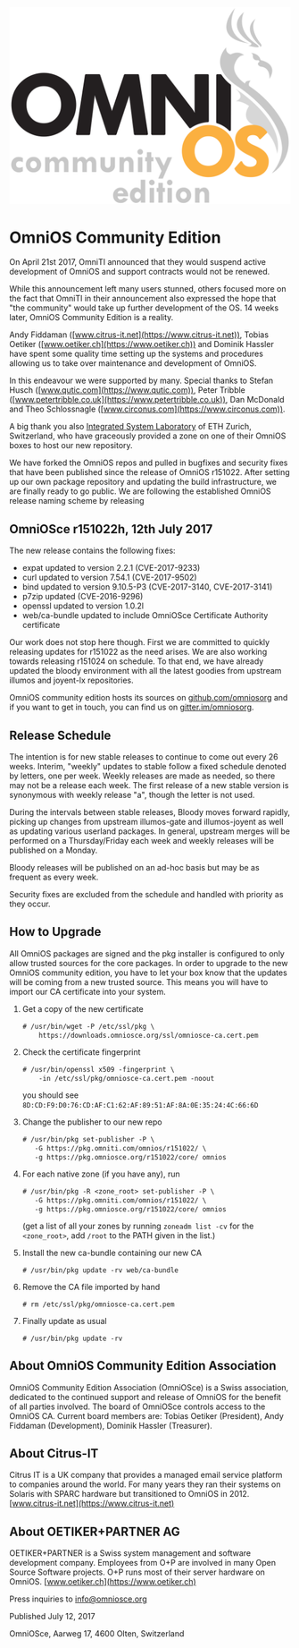 ![Image](OmniOSce_logo.svg)

# ​OmniOS Community Edition


On April 21st 2017, OmniTI announced that they would suspend active
development of OmniOS and support contracts would not be renewed.


While this announcement left many users stunned, others focused more on the
fact that OmniTI in their announcement also expressed the hope that "the
community" would take up further development of the OS.  14 weeks later,
OmniOS Community Edition is a reality.


Andy Fiddaman ([www.citrus-it.net](https://www.citrus-it.net)), Tobias
Oetiker ([www.oetiker.ch](https://www.oetiker.ch)) and Dominik Hassler have
spent some quality time setting up the systems and procedures allowing us to
take over maintenance and development of OmniOS.  

In this endeavour we were
supported by many.  Special thanks to Stefan Husch
([www.qutic.com](https://www.qutic.com)), Peter Tribble
([www.petertribble.co.uk](https://www.petertribble.co.uk)), Dan McDonald and
Theo Schlossnagle ([www.circonus.com](https://www.circonus.com)).

A big thank you also [Integrated System Laboratory](http://www.iis.ethz.ch)
of ETH Zurich, Switzerland, who have graceously provided a zone on one of
their OmniOS boxes to host our new repository. 

We have forked the OmniOS repos and pulled in bugfixes and security fixes
that have been published since the release of OmniOS r151022.  After setting
up our own package repository and updating the build infrastructure, we are
finally ready to go public.  We are following the established OmniOS release
naming scheme by releasing

## OmniOSce r151022h, 12th July 2017

The new release contains the following fixes:

- expat updated to version 2.2.1 (CVE-2017-9233)
- curl updated to version 7.54.1 (CVE-2017-9502)
- bind updated to version 9.10.5-P3 (CVE-2017-3140, CVE-2017-3141)
- p7zip updated (CVE-2016-9296)
- openssl updated to version 1.0.2l
- web/ca-bundle updated to include OmniOSce Certificate Authority certificate

Our work does not stop here though. First we are committed to quickly releasing updates for r151022 as the need arises. We are also working towards releasing r151024 on schedule. To that end, we have already updated the bloody environment with all the latest goodies from upstream illumos and joyent-lx repositories.


OmniOS community edition hosts its sources on
[github.com/omniosorg](https://github.com/omniosorg/) and if you want to get in touch, you can find us on
[gitter.im/omniosorg](https://gitter.im/omniosorg/Lobby).


## Release Schedule

The intention is for new stable releases to continue to come out every 26 weeks. Interim, "weekly" updates to stable follow a fixed schedule denoted by letters, one per week. Weekly releases are made as needed, so there may not be a release each week. The first release of a new stable version is synonymous with weekly release "a", though the letter is not used.

During the intervals between stable releases, Bloody moves forward rapidly, picking up changes from upstream illumos-gate and illumos-joyent as well as updating various userland packages. In general, upstream merges will be performed on a Thursday/Friday each week and weekly releases will be published on a Monday.

Bloody releases will be published on an ad-hoc basis but may be as frequent as every week.

Security fixes are excluded from the schedule and handled with priority as they occur.



## How to Upgrade

All OmniOS packages are signed and the pkg installer is configured to only allow trusted sources for the core packages. In order to upgrade to the new OmniOS community edition, you have to let your box know that the updates will be coming from a new trusted source. This means you will have to import our CA certificate into your system.


1. Get a copy of the new certificate

    ```
    # /usr/bin/wget -P /etc/ssl/pkg \
        https://downloads.omniosce.org/ssl/omniosce-ca.cert.pem
    ```

2. Check the certificate fingerprint

    ```
    # /usr/bin/openssl x509 -fingerprint \
        -in /etc/ssl/pkg/omniosce-ca.cert.pem -noout
    ```

    you should see `8D:CD:F9:D0:76:CD:AF:C1:62:AF:89:51:AF:8A:0E:35:24:4C:66:6D`


3. Change the publisher to our new repo

    ```
    # /usr/bin/pkg set-publisher -P \
       -G https://pkg.omniti.com/omnios/r151022/ \
       -g https://pkg.omniosce.org/r151022/core/ omnios
    ```

4. For each native zone (if you have any), run

    ```
    # /usr/bin/pkg -R <zone_root> set-publisher -P \
       -G https://pkg.omniti.com/omnios/r151022/ \
       -g https://pkg.omniosce.org/r151022/core/ omnios
    ```

    (get a list of all your zones by running `zoneadm list -cv` for the `<zone_root>`, add `/root` to the PATH given in the list.)


5. Install the new ca-bundle containing our new CA

    ```
    # /usr/bin/pkg update -rv web/ca-bundle
    ```

6. Remove the CA file imported by hand

    ```
    # rm /etc/ssl/pkg/omniosce-ca.cert.pem
    ```

7. Finally update as usual

    ```
    # /usr/bin/pkg update -rv
    ```

## About OmniOS Community Edition Association

OmniOS Community Edition Association (OmniOSce) is a Swiss association, dedicated to the continued support and release of OmniOS for the benefit of all parties involved. The board of OmniOSce controls access to the OmniOS CA. Current board members are: Tobias Oetiker (President), Andy Fiddaman (Development), Dominik Hassler (Treasurer).

## About Citrus-IT

Citrus IT is a UK company that provides a managed email service platform to companies around the world. For many years they ran their systems on Solaris with SPARC hardware but transitioned to OmniOS in 2012.
[www.citrus-it.net](https://www.citrus-it.net)

## About OETIKER+PARTNER AG

OETIKER+PARTNER is a Swiss system management and software development company. Employees from O+P are involved in many Open Source Software projects. O+P runs most of their server hardware on OmniOS.
[www.oetiker.ch](https://www.oetiker.ch)


Press inquiries to [info@omniosce.org](mailto:info@omniosce.org)

Published July 12, 2017

OmniOSce, Aarweg 17, 4600 Olten, Switzerland
